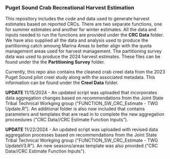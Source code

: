### Puget Sound Crab Recreational Harvest Estimation 

This repository includes the code and data used to generate harvest estimates based on reported CRCs. There are two separate functions, one for summer estimates and another for winter estimates. All the data and inputs needed to run the functions are provided under the **CRC Data** folder. 
We have also supplied all the data and analysis used to produce the partitioning catch amoung Marina Areas to better align with the quota management areas used for harvest management. The partitioning survey data was used to produce the 2024 harvest estimates. These files can be found under the the **Partitioning Survey** folder. 


Currently, this repo also contains the cleaned crab creel data from the 2023 Puget Sound pilot creel study along with the associated metadata. This information can be found under the **Creel Data** folder.



**UPDATE**
11/15/2024 - An updated script was uploaded that incorporates data aggregation changes based on recommendations from the Joint State Tribal Technical Workging group ("FUNCTION_SW_CRC_Estimate - TWG Update.R"). An additional folder is also now included that contains parameters and templates that are read in to complete the new aggregation proceedures ("CRC Data//CRC Estimate Function Inputs"). 

**UPDATE**
11/22/2024 - An updated script was uploaded with revised data aggregation processes based on recommendations from the Joint State Tribal Technical Workging group ("FUNCTION_SW_CRC_Estimate - TWG UpdateV3.R"). An new seasons/areas template was also provided ("CRC Data//CRC Estimate Function Inputs"). 
